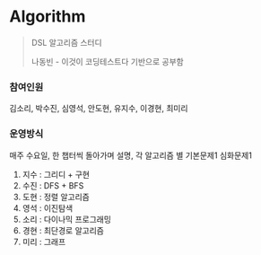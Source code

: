 # Algorithm
>  DSL 알고리즘 스터디
>
> 나동빈 - 이것이 코딩테스트다 기반으로 공부함

### 참여인원

김소리, 박수진, 심영석, 안도현, 유지수, 이경현, 최미리

### 운영방식

매주 수요일, 한 챕터씩 돌아가며 설명, 각 알고리즘 별 기본문제1 심화문제1

1. 지수 : 그리디 + 구현
2. 수진 : DFS + BFS
3. 도현 : 정렬 알고리즘
4. 영석 : 이진탐색
5. 소리 : 다이나믹 프로그래밍
6. 경현 : 최단경로 알고리즘
7. 미리 : 그래프
